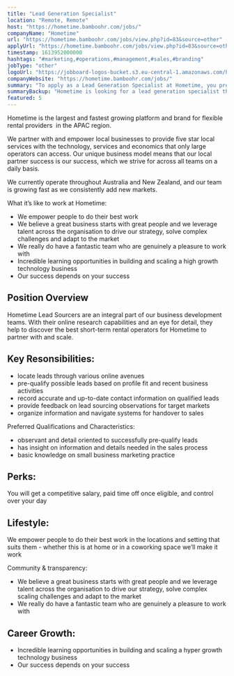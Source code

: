 ```yaml
---
title: "Lead Generation Specialist"
location: "Remote, Remote"
host: "https://hometime.bamboohr.com/jobs/"
companyName: "Hometime"
url: "https://hometime.bamboohr.com/jobs/view.php?id=83&source=other"
applyUrl: "https://hometime.bamboohr.com/jobs/view.php?id=83&source=other"
timestamp: 1613952000000
hashtags: "#marketing,#operations,#management,#sales,#branding"
jobType: "other"
logoUrl: "https://jobboard-logos-bucket.s3.eu-central-1.amazonaws.com/hometime"
companyWebsite: "https://hometime.bamboohr.com/jobs/"
summary: "To apply as a Lead Generation Specialist at Hometime, you preferably need to have some experience in: #marketing, #operations, #management."
summaryBackup: "Hometime is looking for a lead generation specialist that has experience in: #marketing, #operations, #management."
featured: 5
---
```


Hometime is the largest and fastest growing platform and brand for flexible rental providers  in the APAC region. 

We partner with and empower local businesses to provide five star local services with the technology, services and economics that only large operators can access. Our unique business model means that our local partner success is our success, which we strive for across all teams on a daily basis.

We currently operate throughout Australia and New Zealand, and our team is growing fast as we consistently add new markets. 

What it’s like to work at Hometime:

*   We empower people to do their best work
*   We believe a great business starts with great people and we leverage talent across the organisation to drive our strategy, solve complex challenges and adapt to the market
*   We really do have a fantastic team who are genuinely a pleasure to work with
*   Incredible learning opportunities in building and scaling a high growth technology business
*   Our success depends on your success

## Position Overview

Hometime Lead Sourcers are an integral part of our business development teams. With their online research capabilities and an eye for detail, they help to discover the best short-term rental operators for Hometime to partner with and scale.

## Key Resonsibilities:

*   locate leads through various online avenues
*   pre-qualify possible leads based on profile fit and recent business activities
*   record accurate and up-to-date contact information on qualified leads
*   provide feedback on lead sourcing observations for target markets
*   organize information and navigate systems for handover to sales

Preferred Qualifications and Characteristics:

*   observant and detail oriented to successfully pre-qualify leads
*   has insight on information and details needed in the sales process
*   basic knowledge on small business marketing practice

## Perks: 

You will get a competitive salary, paid time off once eligible, and control over your day

## Lifestyle: 

We empower people to do their best work in the locations and setting that suits them - whether this is at home or in a coworking space we’ll make it work

Community & transparency: 

*   We believe a great business starts with great people and we leverage talent across the organisation to drive our strategy, solve complex scaling challenges and adapt to the market
*   We really do have a fantastic team who are genuinely a pleasure to work with

## Career Growth:

*   Incredible learning opportunities in building and scaling a hyper growth technology business
*   Our success depends on your success
